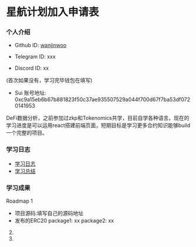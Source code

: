 # 星航计划加入申请表

### 个人介绍

* Github ID: [wanjinwoo](https://github.com/wanjinwoo)

* Telegram ID: xxx

* Discord ID: xx

(首次如果没有，学习完毕钱包在填写)
* Sui 账号地址: 0xc9a15eb6b67b881823f50c37ae935507529a044f700d67f7ba53df0720141953

DeFi数据分析，之前参加过zkp和Tokenomics共学，目前自学各种语言。现在的学习进度是可以运用react搭建前端页面，短期目标是学习更多合约知识能够build一个完整的项目。

### 学习日志

- [学习日志](journal.md)
- [学习总结](summary.md)

### 学习成果

Roadmap  1  
- 项目源码:填写自己的源码地址
- 发布的ERC20
package1: xx
package2: xx


2.


3. 

